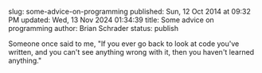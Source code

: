 slug: some-advice-on-programming
published: Sun, 12 Oct 2014 at 09:32 PM
updated: Wed, 13 Nov 2024 01:34:39 
title: Some advice on programming
author: Brian Schrader
status: publish

Someone once said to me, "If you ever go back to look at code you've written, and you can't see anything wrong with it, then you haven't learned anything."